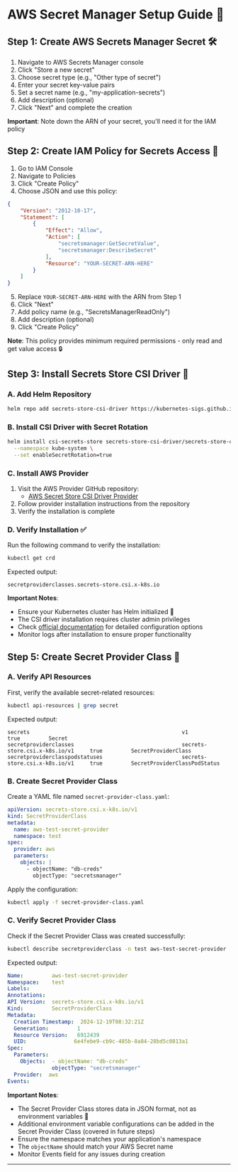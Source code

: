# AWS Secret Manager Setup Guide 🔐

## Step 1: Create AWS Secrets Manager Secret 🛠️

1. Navigate to AWS Secrets Manager console
2. Click "Store a new secret"
3. Choose secret type (e.g., "Other type of secret")
4. Enter your secret key-value pairs
5. Set a secret name (e.g., "my-application-secrets")
6. Add description (optional)
7. Click "Next" and complete the creation

**Important**: Note down the ARN of your secret, you'll need it for the IAM policy

## Step 2: Create IAM Policy for Secrets Access 👮

1. Go to IAM Console
2. Navigate to Policies
3. Click "Create Policy"
4. Choose JSON and use this policy:

```json
{
    "Version": "2012-10-17",
    "Statement": [
        {
            "Effect": "Allow",
            "Action": [
                "secretsmanager:GetSecretValue",
                "secretsmanager:DescribeSecret"
            ],
            "Resource": "YOUR-SECRET-ARN-HERE"
        }
    ]
}
```

5. Replace `YOUR-SECRET-ARN-HERE` with the ARN from Step 1
6. Click "Next"
7. Add policy name (e.g., "SecretsManagerReadOnly")
8. Add description (optional)
9. Click "Create Policy"

**Note**: This policy provides minimum required permissions - only read and get value access 🔒

## Step 3: Install Secrets Store CSI Driver 🔌

### A. Add Helm Repository
```bash
helm repo add secrets-store-csi-driver https://kubernetes-sigs.github.io/secrets-store-csi-driver/charts
```

### B. Install CSI Driver with Secret Rotation
```bash
helm install csi-secrets-store secrets-store-csi-driver/secrets-store-csi-driver \
  --namespace kube-system \
  --set enableSecretRotation=true
```

### C. Install AWS Provider
1. Visit the AWS Provider GitHub repository:
   - [AWS Secret Store CSI Driver Provider](https://github.com/aws/secrets-store-csi-driver-provider-aws)
2. Follow provider installation instructions from the repository
3. Verify the installation is complete


### D. Verify Installation ✅
Run the following command to verify the installation:
```bash
kubectl get crd
```

Expected output:
```
secretproviderclasses.secrets-store.csi.x-k8s.io
```

**Important Notes**:
- Ensure your Kubernetes cluster has Helm initialized 🎡
- The CSI driver installation requires cluster admin privileges
- Check [official documentation](https://secrets-store-csi-driver.sigs.k8s.io/getting-started/usage.html) for detailed configuration options
- Monitor logs after installation to ensure proper functionality

## Step 5: Create Secret Provider Class 📝

### A. Verify API Resources
First, verify the available secret-related resources:
```bash
kubectl api-resources | grep secret
```

Expected output:
```
secrets                                                v1                                true         Secret
secretproviderclasses                                  secrets-store.csi.x-k8s.io/v1     true         SecretProviderClass
secretproviderclasspodstatuses                         secrets-store.csi.x-k8s.io/v1     true         SecretProviderClassPodStatus
```

### B. Create Secret Provider Class
Create a YAML file named `secret-provider-class.yaml`:

```yaml
apiVersion: secrets-store.csi.x-k8s.io/v1
kind: SecretProviderClass
metadata:
  name: aws-test-secret-provider
  namespace: test
spec:
  provider: aws
  parameters:
    objects: |
      - objectName: "db-creds"
        objectType: "secretsmanager"
```

Apply the configuration:
```bash
kubectl apply -f secret-provider-class.yaml
```

### C. Verify Secret Provider Class
Check if the Secret Provider Class was created successfully:
```bash
kubectl describe secretproviderclass -n test aws-test-secret-provider
```

Expected output:
```yaml
Name:         aws-test-secret-provider
Namespace:    test
Labels:       
Annotations:  
API Version:  secrets-store.csi.x-k8s.io/v1
Kind:         SecretProviderClass
Metadata:
  Creation Timestamp:  2024-12-19T08:32:21Z
  Generation:         1
  Resource Version:   6912439
  UID:               6e4febe9-cb9c-485b-8a84-28bd5c0813a1
Spec:
  Parameters:
    Objects:  - objectName: "db-creds"
              objectType: "secretsmanager"
  Provider:  aws
Events:     
```

**Important Notes**: 
- The Secret Provider Class stores data in JSON format, not as environment variables 🔄
- Additional environment variable configurations can be added in the Secret Provider Class (covered in future steps)
- Ensure the namespace matches your application's namespace
- The `objectName` should match your AWS Secret name
- Monitor Events field for any issues during creation

---